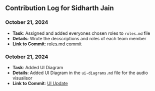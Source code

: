 ## Contribution Log for Sidharth Jain

### October 21, 2024
-   **Task**: Assigned and added everyones chosen roles to `roles.md` file
-   **Details**: Wrote the decscriptions and roles of each team member
-   **Link to Commit**: [roles.md commit](https://github.com/johncle/CS326Team7/commit/08764e1af923331a7d3c0626fd16149390b0117e)

### October 21, 2024
-   **Task**: Added UI Diagram
-   **Details**: Added UI Diagram in the `ui-diagrams.md` file for the audio visualisor
-   **Link to Commit**: [UI Update](https://github.com/johncle/CS326Team7/commit/6e001951e996431e2da3360ad8641e88f0750e73)


 

